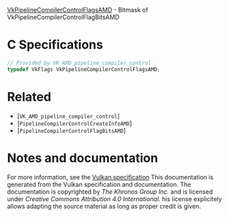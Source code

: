 [VkPipelineCompilerControlFlagsAMD](https://www.khronos.org/registry/vulkan/specs/1.3-extensions/man/html/VkPipelineCompilerControlFlagsAMD.html) - Bitmask of VkPipelineCompilerControlFlagBitsAMD

# C Specifications
```c
// Provided by VK_AMD_pipeline_compiler_control
typedef VkFlags VkPipelineCompilerControlFlagsAMD;
```

# Related
- [`VK_AMD_pipeline_compiler_control`]
- [`PipelineCompilerControlCreateInfoAMD`]
- [`PipelineCompilerControlFlagBitsAMD`]

# Notes and documentation
For more information, see the [Vulkan specification](https://www.khronos.org/registry/vulkan/specs/1.3-extensions/html/vkspec.html)
This documentation is generated from the Vulkan specification and documentation.
The documentation is copyrighted by *The Khronos Group Inc.* and is licensed under *Creative Commons Attribution 4.0 International*.
his license explicitely allows adapting the source material as long as proper credit is given.
        